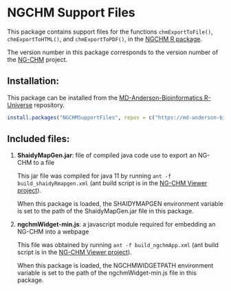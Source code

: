 # NGCHM Support Files

This package contains support files for the functions `chmExportToFile()`, `chmExportToHTML()`, and
`chmExportToPDF()`, in the [NGCHM R package](https://github.com/MD-Anderson-Bioinformatics/NGCHM-R).

The version number in this package corresponds to the version number of the [NG-CHM](https://github.com/MD-Anderson-Bioinformatics/NG-CHM) project.

## Installation:

This package can be installed from the [MD-Anderson-Bioinformatics R-Universe](https://md-anderson-bioinformatics.r-universe.dev/) repository.

```r
install.packages("NGCHMSupportFiles", repos = c("https://md-anderson-bioinformatics.r-universe.dev", "https://cran.r-project.org"))
```

## Included files:

1. **ShaidyMapGen.jar**: file of compiled java code use to export an NG-CHM to a file

   This jar file was compiled for java 11 by running `ant -f build_shaidyRmapgen.xml` (ant
   build script is in the [NG-CHM Viewer project](https://github.com.MD-Anderson-Bioinformatics/NG-CHM)).

   When this package is loaded, the SHAIDYMAPGEN environment variable
   is set to the path of the ShaidyMapGen.jar file in this package.

2. **ngchmWidget-min.js**: a javascript module required for embedding an NG-CHM into a webpage

   This file was obtained by running `ant -f build_ngchmApp.xml` (ant
   build script is in the [NG-CHM Viewer project](https://github.com.MD-Anderson-Bioinformatics/NG-CHM)).

   When this package is loaded, the NGCHMWIDGETPATH environment variable is set to the path of the ngchmWidget-min.js file in this package.

